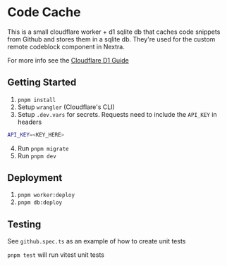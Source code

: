 # Code Cache

This is a small cloudflare worker + d1 sqlite db that caches code snippets from Github
and stores them in a sqlite db. They're used for the custom remote codeblock component
in Nextra.

For more info see the [Cloudflare D1 Guide](https://developers.cloudflare.com/d1/get-started/#7-deploy-your-database)

## Getting Started

1. `pnpm install`
2. Setup `wrangler` (Cloudflare's CLI)
3. Setup `.dev.vars` for secrets. Requests need to include the `API_KEY` in headers

```bash filename=".dev.vars"
API_KEY=<KEY_HERE>
```

4. Run `pnpm migrate`
5. Run `pnpm dev`

## Deployment

1. `pnpm worker:deploy`
2. `pnpm db:deploy`

## Testing

See `github.spec.ts` as an example of how to create unit tests

`pnpm test` will run vitest unit tests